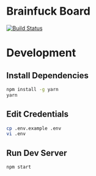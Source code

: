 # Brainfuck Board
[![Build Status](https://travis-ci.org/nownabe/brainfuck-board.svg?branch=master)](https://travis-ci.org/nownabe/brainfuck-board)

# Development
## Install Dependencies
```bash
npm install -g yarn
yarn
```

## Edit Credentials
```bash
cp .env.example .env
vi .env
```

## Run Dev Server
```bash
npm start
```
